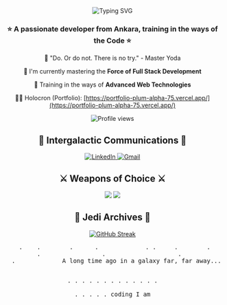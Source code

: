 <div align="center">
  <img src="https://readme-typing-svg.demolab.com?font=Orbitron&size=38&pause=1000&color=FFE81F&center=true&vCenter=true&width=850&height=75&lines=Hello+there!+%F0%9F%91%8BDerya+my+name+is;Full+Stack+Developer+I+am;A+long+time+ago+in+a+galaxy+far+far+away...." alt="Typing SVG" />
</div>

<h3 align="center">⭐️ A passionate developer from Ankara, training in the ways of the Code ⭐️</h3>

<div align="center">
  
  🚀 "Do. Or do not. There is no try." - Master Yoda
  
  💫 I'm currently mastering the **Force of Full Stack Development**
  
  🌟 Training in the ways of **Advanced Web Technologies**
  
  👨‍💻 Holocron (Portfolio): [https://portfolio-plum-alpha-75.vercel.app/](https://portfolio-plum-alpha-75.vercel.app/)

  <img src="https://komarev.com/ghpvc/?username=mdhazar&color=FFE81F&style=flat-square&label=Visitors+Count" alt="Profile views" />
  
</div>

<h2 align="center">🌌 Intergalactic Communications 🌌</h2>
<div align="center">
  <a href="https://linkedin.com/in/deryahazar" target="_blank">
    <img src="https://img.shields.io/badge/LinkedIn-FFE81F?style=for-the-badge&logo=linkedin&logoColor=black" alt="LinkedIn"/>
  </a>
  <a href="mailto:m.derya.hazar@gmail.com">
    <img src="https://img.shields.io/badge/Gmail-FFE81F?style=for-the-badge&logo=gmail&logoColor=black" alt="Gmail"/>
  </a>
</div>

<h2 align="center">⚔️ Weapons of Choice ⚔️</h2>
<div align="center">
    <img src="https://skillicons.dev/icons?i=react,javascript,typescript,nodejs,python,java" />
    <img src="https://skillicons.dev/icons?i=mongodb,sqlite,html,css,git,github" /><br>
</div>

<h2 align="center">💫 Jedi Archives 💫</h2>
<div align="center">
  <a href="https://git.io/streak-stats"><img src="https://github-readme-streak-stats-kappa-blond.vercel.app?user=mdhazar&theme=yellowdark&mode=weekly" alt="GitHub Streak" /></a>
</div>

<div align="center">
<pre>
    .    .        .      .             . .     .        .          .          .
         .                 .                    .                .
  .             A long time ago in a galaxy far, far away...
                 
  .   .    .  .               .           .               .        .             .
         .            .                      .                  .               
.                .                 .                .                  .
                            coding I am                                          
</pre>
</div>

